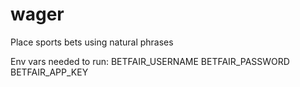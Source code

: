 # wager
Place sports bets using natural phrases

Env vars needed to run:
BETFAIR_USERNAME
BETFAIR_PASSWORD
BETFAIR_APP_KEY
